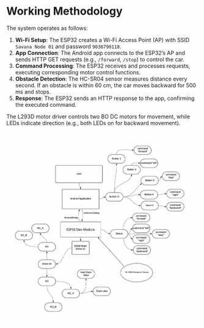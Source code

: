 # Working Methodology

The system operates as follows:
1. **Wi-Fi Setup**: The ESP32 creates a Wi-Fi Access Point (AP) with SSID `Savana Node 01` and password `9038790118`.
2. **App Connection**: The Android app connects to the ESP32’s AP and sends HTTP GET requests (e.g., `/forward`, `/stop`) to control the car.
3. **Command Processing**: The ESP32 receives and processes requests, executing corresponding motor control functions.
4. **Obstacle Detection**: The HC-SR04 sensor measures distance every second. If an obstacle is within 60 cm, the car moves backward for 500 ms and stops.
5. **Response**: The ESP32 sends an HTTP response to the app, confirming the executed command.

The L293D motor driver controls two BO DC motors for movement, while LEDs indicate direction (e.g., both LEDs on for backward movement).

![Block Diagram](../hardware/BlockDiagram.jpg)
